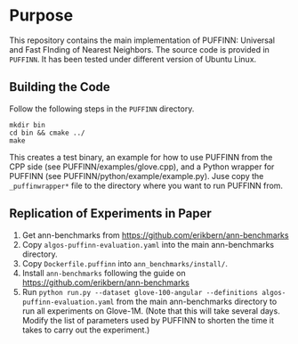 # Purpose

This repository contains the main implementation of PUFFINN: Universal and Fast FInding of Nearest Neighbors. The source code is provided in `PUFFINN`. It has been tested under different version of Ubuntu Linux.

## Building the Code

Follow the following steps in the `PUFFINN` directory. 

```
mkdir bin
cd bin && cmake ../
make
```

This creates a test binary, an example for how to use PUFFINN from the CPP side (see PUFFINN/examples/glove.cpp), and a Python wrapper for PUFFINN (see PUFFINN/python/example/example.py). Juse copy the `_puffinwrapper*` file to the directory where you want to run PUFFINN from. 

## Replication of Experiments in Paper

1. Get ann-benchmarks from https://github.com/erikbern/ann-benchmarks
2. Copy `algos-puffinn-evaluation.yaml` into the main ann-benchmarks directory.
3. Copy `Dockerfile.puffinn` into `ann_benchmarks/install/`.
4. Install `ann-benchmarks` following the guide on https://github.com/erikbern/ann-benchmarks
5. Run `python run.py --dataset glove-100-angular --definitions algos-puffinn-evaluation.yaml` from the main ann-benchmarks directory to run all experiments on Glove-1M. (Note that this will take several days. Modify the list of parameters used by PUFFINN to shorten the time it takes to carry out the experiment.)
